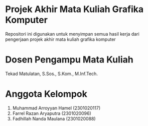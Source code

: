 # Projek Akhir Mata Kuliah Grafika Komputer
Repositori ini digunakan untuk menyimpan semua hasil kerja dari pengerjaan projek akhir mata kuliah grafika komputer

# Dosen Pengampu Mata Kuliah
Tekad Matulatan, S.Sos., S.Kom., M.Inf.Tech.

# Anggota Kelompok
1. Muhammad Arroyyan Hamel (2301020117)
2. Farrel Razan Aryaputra (2301020096)
3. Fadhillah Nanda Maulana (2301020088)
